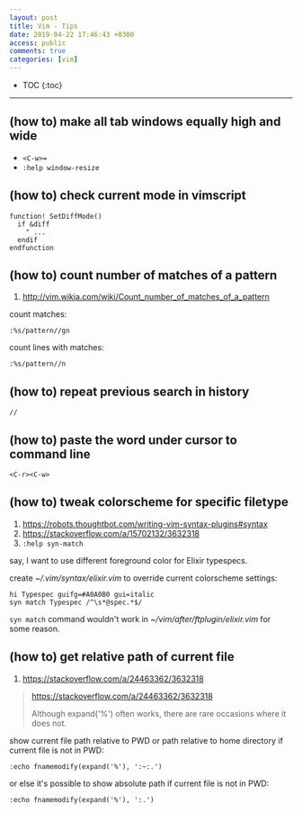 ```yaml
---
layout: post
title: Vim - Tips
date: 2019-04-22 17:46:43 +0300
access: public
comments: true
categories: [vim]
---
```


<!-- more -->

* TOC
{:toc}
<hr>

(how to) make all tab windows equally high and wide
---------------------------------------------------

- `<C-w>=`
- `:help window-resize`

(how to) check current mode in vimscript
----------------------------------------

```vim
function! SetDiffMode()
  if &diff
    " ...
  endif
endfunction
```

(how to) count number of matches of a pattern
---------------------------------------------

1. <http://vim.wikia.com/wiki/Count_number_of_matches_of_a_pattern>

count matches:

```vim
:%s/pattern//gn
```

count lines with matches:

```vim
:%s/pattern//n
```

(how to) repeat previous search in history
------------------------------------------

```vim
//
```

(how to) paste the word under cursor to command line
----------------------------------------------------

`<C-r><C-w>`

(how to) tweak colorscheme for specific filetype
------------------------------------------------

1. <https://robots.thoughtbot.com/writing-vim-syntax-plugins#syntax>
2. <https://stackoverflow.com/a/15702132/3632318>
3. `:help syn-match`

say, I want to use different foreground color for Elixir typespecs.

create _~/.vim/syntax/elixir.vim_ to override current colorscheme
settings:

```vim
hi Typespec guifg=#A0A0B0 gui=italic
syn match Typespec /^\s*@spec.*$/
```

`syn match` command wouldn't work in _~/vim/after/ftplugin/elixir.vim_
for some reason.

(how to) get relative path of current file
------------------------------------------

1. <https://stackoverflow.com/a/24463362/3632318>

> <https://stackoverflow.com/a/24463362/3632318>
>
> Although expand('%') often works, there are rare occasions where it does not.

show current file path relative to PWD or path relative to home directory if
current file is not in PWD:

```vim
:echo fnamemodify(expand('%'), ':~:.')
```

or else it's possible to show absolute path if current file is not in PWD:

```vim
:echo fnamemodify(expand('%'), ':.')
```
